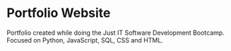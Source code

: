 # Portfolio Website

Portfolio created while doing the Just IT Software Development Bootcamp.  
Focused on Python, JavaScript, SQL, CSS and HTML.
